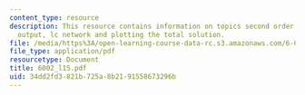 ```yaml
---
content_type: resource
description: This resource contains information on topics second order systems, observed
  output, lc network and plotting the total solution.
file: /media/https%3A/open-learning-course-data-rc.s3.amazonaws.com/6-002-circuits-and-electronics-spring-2007/34dd2fd3821b725a8b2191558673296b_6002_l15.pdf
file_type: application/pdf
resourcetype: Document
title: 6002_l15.pdf
uid: 34dd2fd3-821b-725a-8b21-91558673296b
---
```

